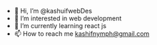 - 👋 Hi, I’m @kashuifwebDes
- 👀 I’m interested in web development
- 🌱 I’m currently learning react js
- 📫 How to reach me kashifnymph@gmail.com

<!---
kashuifwebDes/kashuifwebDes is a ✨ special ✨ repository because its `README.md` (this file) appears on your GitHub profile.
You can click the Preview link to take a look at your changes.
--->
